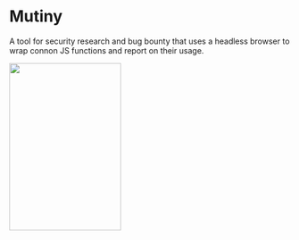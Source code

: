 # Mutiny
A tool for security research and bug bounty that uses a headless browser to wrap connon JS functions and report on their usage.

<img src="https://i.imgur.com/QA7eNGc.png" width="200" height="300">

